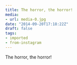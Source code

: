 ```yaml
---
title: The horror, the horror!
media:
- url: media-0.jpg
date: "2014-09-20T17:18:22Z"
draft: false
tags:
- imported
- from-instagram
---
```

The horror, the horror\!

